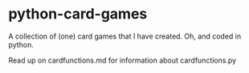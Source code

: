# python-card-games

A collection of (one) card games that I have created.  Oh, and coded in python.

Read up on cardfunctions.md for information about cardfunctions.py
